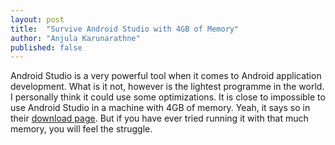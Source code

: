 ```yaml
---
layout: post
title:  "Survive Android Studio with 4GB of Memory"
author: "Anjula Karunarathne"
published: false
---
```


Android Studio is a very powerful tool when it comes to Android application development. What is it not, however is the lightest programme in the world. I personally think it could use some optimizations. It is close to impossible to use Android Studio in a machine with 4GB of memory. Yeah, it says so in their [download page](https://developer.android.com/studio).  But if you have ever tried running it with that much memory, you will feel the struggle.
